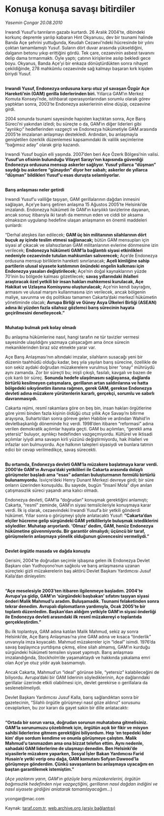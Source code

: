 # Konuşa konuşa savaşı bitirdiler

*Yasemin Çongar 20.08.2010*

<div class="yazi"><p>Irwandi Yusuf’u tanrıların gazabı kurtardı. 26 Aralık 2004’te, dibindeki korkunç depremle yarılıp kabaran Hint Okyanusu, dev bir tsunami halinde Banda Açe şehrini yuttuğunda, Keudah Cezaevi’ndeki hücresinde bir yılını çoktan tamamlamıştı Yusuf. Suların dört duvar arasında yükseldiğini, dalganın betonu yıkıp erittiğini gördü. Tek çare, cezaevinin asbest tavanını delip dama tırmanmaktı. Öyle yaptı; çatının kirişlerine asılıp bekledi gece boyu. Okyanus, Banda Açe’yi bir enkaza dönüştürdükten sonra nihayet çekildiğinde, 278 mahkûmlu cezaevinde sağ kalmayı başaran kırk kişiden biriydi Yusuf.</p>
<p><b><br/>Irwandi Yusuf, Endonezya ordusuna karşı otuz yıl savaşan Özgür Açe Hareketi’nin (GAM) gerilla liderlerinden biri. </b>Yıllarca GAM’ın Merkez Komuta Konseyi’nde, istihbarat operasyonlarından sorumlu olarak görev yaptıktan sonra, 2003’te Endonezya askerlerinin eline düşüp, cezaevine girdi.</p>
<p>2004 sonunda tsunami sayesinde hapisten kaçtıktan sonra, Açe Barış Süreci’ni yakından izledi; bu süreçte o da, GAM’ın diğer liderleri gibi “ayrılıkçı” hedeflerinden vazgeçti ve Endonezya hükümetiyle GAM arasında 2005’te imzalanan anlaşmayı destekledi. Ardından, bu anlaşmayla genişletilen özerklik düzenlemesi kapsamındaki ilk valilik seçimlerine “bağımsız aday” olarak girip kazandı. </p>
<p>Irwandi Yusuf bugün elli yaşında. 2007’den beri Açe Özerk Bölgesi’nin valisi. <b>Yusuf’un ofisinin bulunduğu Vilayet Sarayı’nın kapısında güvenliği Endonezya ordusuna mensup askerler sağlıyor. Yusuf yıllarca “düşman” saydığı bu askerlere “günaydın” diyor her sabah; askerler de yıllarca “düşman” bildikleri Yusuf’u esas duruşta selamlıyorlar.</b></p>
<p><b><br/>Barış anlaşması neler getirdi</b></p>
<p>Irwandi Yusuf’u valiliğe taşıyan, GAM gerillalarının dağdan inmesini sağlayan, Açe’ye barış getiren anlaşma 15 Ağustos 2005’te Helsinki’de imzalandı. Endonezya hükümeti ile GAM’ın karşılıklı tavizlerine dayanan, ancak sonuç itibarıyla iki tarafı da memnun eden ve ciddi bir aksama olmaksızın uygulanıp hedefine ulaşan anlaşmanın en önemli maddeleri şunlardı:</p>
<p>“Derhal ateşkes ilan edilecek; <b>GAM üç bin militanının silahlarının dört buçuk ay içinde teslim etmesi sağlanacak;</b> bütün GAM mensupları için siyasi af çıkacak ve silahsızlanan GAM militanlarının evlerine dönmesine izin verilecek; <b>Endonezya hükümeti GAM’la bağlantılı siyasi etkinlikleri nedeniyle cezaevinde tutulan mahkumları salıverecek;</b> Açe’de Endonezya ordusuna mensup birliklerin hareketi sınırlanacak; <b>Açeli kimliğine sahip partilerin ulusal siyasete katılımının önündeki engelin kalkması için Endonezya yasaları değiştirilecek; </b>Açe’nin doğal kaynaklarının yüzde 70’inin bu bölgede kalması gözetilecek; <b>savaş yıllarındaki ihlalleri araştıracak özel yetkili bir insan hakları mahkemesi kurulacak, Açe Hakikat ve Uzlaşma Komisyonu oluşturulacak;</b> Açe’nin kendi bayrağını, armasını ve ulusal marşını kullanmasına izin verilecek, ancak bölgenin maliye, savunma ve dış politikası tamamen Cakarta’daki merkezî hükümetin yönetiminde olacak; <b>Avrupa Birliği ve Güney Asya Ülkeleri Birliği (ASEAN) adına iki yüzden fazla silahsız gözlemci barış sürecinin hayata geçirilmesini denetleyecek.”</b></p>
<p><b><br/>Muhatap bulmak pek kolay olmadı</b></p>
<p>Bu anlaşma hükümlerine nasıl, hangi tarafın ne tür tavizler vermesi sayesinde ulaşıldığını yazmaya çalışacağım ama önce sürecin mekaniklerinden biraz söz etmekte yarar var. </p>
<p>Açe Barış Anlaşması’nın altındaki imzalar, silahların susacağı yeni bir düzenin taahhüdü olduğu kadar, beş yıla yayılan barış sürecine, özellikle de son sekiz aydaki doğrudan müzakerelere vurulmuş birer “onay” mührüydü aynı zamanda. Zor bir süreçti bu; inişli çıkışlı, fasılalı, kavgalı ve bazen de çok kanlı bir süreç. <b>Sonunda hedefe ulaşılmasını sağlayansa, dağlarda birtürlü kesilmeyen çatışmalara, gerillanın artan saldırılarına ve hatta bölgedeki sıkıyönetim ilanına rağmen, gerek GAM, gerekse Endonezya devleti adına müzakere yürütenlerin kararlı, gerçekçi, sorumlu ve sabırlı davranmasıydı.</b></p>
<p>Cakarta rejimi, resmî rakamlara göre on beş bin, insan hakları örgütlerine göre yirmi binden fazla kişinin öldüğü otuz yıllık Açe Savaşı’nı bitirme arayışına, Suharto’dan sonra göreve gelen Habibie ve ardından Wahid’in devletbaşkanlığı döneminde hız verdi. 1998’den itibaren “reformasi” adına verilen demokratik açılımlar hayata geçti. GAM bu açılımları, “gerekli ama yetersiz” buluyor, ayrılıkçı hedefinden vazgeçmiyordu. Kültürel ve iktisadi açılımlar iyiydi ama savaşın kirli yüzünü değiştirmiyordu, hak ihlalleri ve infazlar son bulmuyordu. Açe halkının talepleri siyasiydi ve bunlara tatmin edici bir cevap verilmedikçe, savaş sürecekti.</p>
<p><b><br/>Bu ortamda, Endonezya devleti GAM’la müzakere başlatmaya karar verdi. 2000’de GAM’ın Avrupa’daki yetkilileri ile Cakarta arasında dolaylı görüşmeler başladı ama “esas” adamları buluşturmanın formülü birtürlü bulunamıyordu.</b> İsviçre’deki Henry Dunant Merkezi devreye girdi; bir süre onların üzerinden konuşuldu. Bu sayede, bugün “İnsanî Mola” diye anılan çatışmasızlık süreci yaşandı ama kalıcı olmadı.</p>
<p>Endonezya devleti, GAM’la “doğrudan” konuşmak gerektiğini anlamıştı; Cakarta, “resmî” zeminde, GAM’ın siyasi temsilcileriyle konuşmaya karar verdi. İlk iş olarak, cezaevindeki Irwandi Yusuf’a bir yetkili gönderdi hükümet. Yıllar sonra o görüşmeyi şöyle anlatacaktı Yusuf: <b>“Cakarta’dan elçiler hücreme gelip sürgündeki GAM yetkilileriyle buluşmak istediklerini söylediler. Muhatap arıyorlardı. ‘Olmaz’ dedim, GAM, henüz Endonezya hükümetine güvenmiyordu. Bir garantör olmalıydı; üçüncü bir taraf, görüşmelerin anlaşmaya yönelik olduğunun güvencesini vermeliydi.”</b></p>
<p><b><br/>Devlet örgütle masada ve dağda konuştu</b></p>
<p>Gerisini, 2004’te doğrudan seçimle işbaşına gelen ilk Endonezya Devlet Başkanı olan Yudhoyono’nun sağkolu ve barış anlaşmasına uzanan süreçteki gizli müzakerelerin baş aktörü Devlet Başkanı Yardımcısı Jusuf Kalla’dan dinleyelim:</p>
<p><b><br/>“Açe meselesiyle 2003’ten itibaren ilgilenmeye başladım. 2004’te Avrupa’ya gidip, GAM’ın ‘sürgündeki başbakan’ sıfatını taşıyan siyasi önderi Malik Mahmud’u aradım. Buluşamadık. Tsunami felaketinden sonra tekrar denedim. Avrupalı diplomatların yardımıyla, Ocak 2005’te bir toplantı düzenledim. Başkan’dan aldığım yetkiyle GAM’ın siyasi önderliği ile Endonezya devleti arasındaki ilk resmî müzakereyi o toplantıda gerçekleştirdim.”</b></p>
<p>Bu ilk toplantıya, GAM adına katılan Malik Mahmud, sekiz ay sonra Helsinki’de, Açe Barış Anlaşması’na yine GAM adına ve kısaca “önderlik” unvanıyla imza koyacaktı. Mahmud müzakereler için “ideal” isimdi. 1976’da savaş başlayınca yurtdışına çıkmış, eline silah almamış, GAM’ın kurduğu sürgündeki hükümeti temsilen siyaset yapmıştı. Barış anlaşması imzalandığında, Stockholm’de yaşamaktaydı ve hakkında yakalama emri olan Açe’ye otuz yıldır ayak basmamıştı.</p>
<p>Ancak Cakarta, Mahmud’un “ideal” görünse bile, “yetersiz” kalabileceğini de biliyordu. Avrupa’daki bir GAM liderinin söylediklerinin, Açe dağlarındaki gerillalar üzerinde etkili olabilmesi için, devlet gerekirse o gerillalara da seslenebilmeliydi. </p>
<p>Devlet Başkanı Yardımcısı Jusuf Kalla, barış sağlandıktan sonra bir gazetecinin, “Silahlı örgütle görüşmeyi nasıl göze aldınız” sorusunu cevaplarken, bu zor kararı da gayet sakin bir dille anlatacaktı:</p>
<p><b><br/>“Ortada bir sorun varsa, doğrudan sorunun muhatabına gitmelisiniz. GAM’la sorunumuzu çözebilmek için, örgütün açık bir fikir ve misyon sahibi liderlerine gitmem gerektiğini biliyordum. Hep ‘en tepedeki lider kim’ diye sordum kendime ve onunla görüşmeye çalıştım. Malik Mahmud’u tanımazdım ama ona bizzat telefon ettim. Aynı nedenle, sahadaki GAM liderlerine de ulaşmayı denedim. Ben Helsinki’de siyasilerle müzakere yaparken, Sosyal İşler Bakan Yardımcısı Farid Husain’e yetki verip onu dağa, GAM komutanı Sofyan Dawood’la görüşmeye gönderdim. Çünkü savaşanların bu anlaşmaya uyacağını en baştan garantilemek istemiştim.”</b></p>
<p>(<i>Açe yazılarını yarın, GAM’ın gözüyle barış müzakerelerini, örgütün bağımsızlık hedefinden niye vazgeçtiğini, gerillanın nasıl dağdan indiğini ve nasıl siyasete girdiğini anlatarak tamamlayacağım...</i>)</p>
<p>ycongar@mac.com</p></div>

Kaynak: [taraf.com.tr](http://www.taraf.com.tr:80/yasemin-congar/makale-konusa-konusa-savasi-bitirdiler.htm), [web.archive.org (arşiv bağlantısı)](http://web.archive.org/web/20100822002503/http://www.taraf.com.tr:80/yasemin-congar/makale-konusa-konusa-savasi-bitirdiler.htm)
